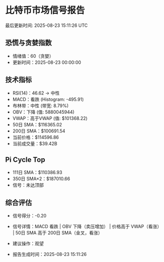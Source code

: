 # 比特币市场信号报告

最后更新时间: 2025-08-23 15:11:26 UTC

## 恐慌与贪婪指数
- 情绪值：60（贪婪）
- 更新时间：2025-08-23 00:00:00

## 技术指标
- RSI(14)：46.62 → 中性
- MACD：看跌 (Histogram: -495.91)
- 布林带：中性 (带宽: 8.79%)
- OBV：下降 (值: 5880045944)
- VWAP：高于VWAP (值: $101368.22)
- 50日 SMA：$116365.02
- 200日 SMA：$100691.54
- 当前价格：$114596.86
- 当前成交量：$39.42B

## Pi Cycle Top
- 111日 SMA：$110386.93
- 350日 SMA×2：$187010.66
- 信号：未达顶部

## 综合评估
- 信号得分：-0.20
- 信号详情：MACD 看跌 | OBV 下降（卖压增加） | 价格高于 VWAP（看涨） | 50日 SMA 高于 200日 SMA（金叉，看涨）
- 建议操作：观望

- 报告生成时间：2025-08-23 15:11:26